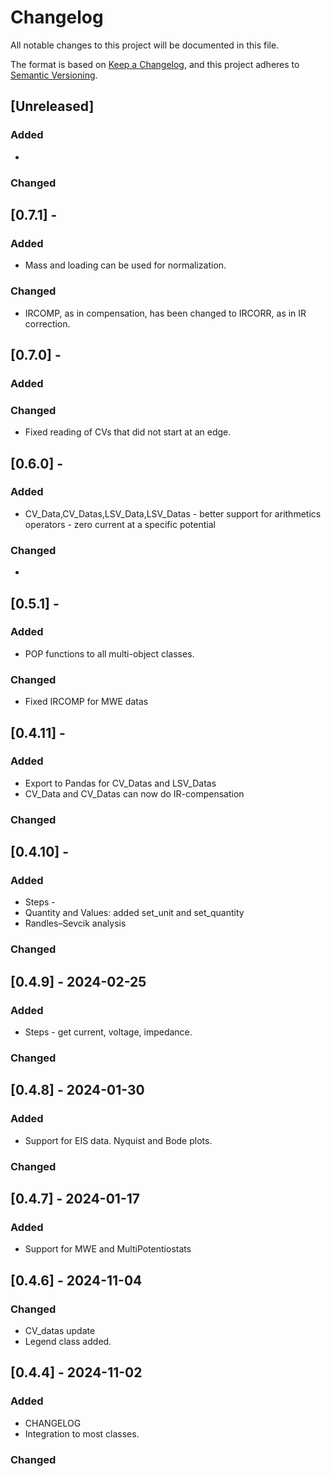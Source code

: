 # Changelog

All notable changes to this project will be documented in this file.

The format is based on [Keep a Changelog](https://keepachangelog.com/en/1.1.0/),
and this project adheres to [Semantic Versioning](https://semver.org/spec/v2.0.0.html).

## [Unreleased]
### Added
  - 
### Changed

## [0.7.1] - 
### Added
  - Mass and loading can be used for normalization.
### Changed
  - IRCOMP, as in compensation, has been changed to IRCORR, as in IR correction.

## [0.7.0] - 
### Added

### Changed
  - Fixed reading of CVs that did not start at an edge.

## [0.6.0] - 
### Added
  -  CV_Data,CV_Datas,LSV_Data,LSV_Datas
    - better support for arithmetics operators 
    - zero current at a specific potential

### Changed
  -  
  
## [0.5.1] - 
### Added
  - POP functions to all multi-object classes.
### Changed
  - Fixed IRCOMP for MWE datas

## [0.4.11] - 
### Added
  - Export to Pandas for CV_Datas and LSV_Datas
  - CV_Data and CV_Datas can now do IR-compensation
### Changed

## [0.4.10] - 
### Added
  - Steps -
  - Quantity and Values: added set_unit and set_quantity
  - Randles–Sevcik analysis
### Changed


## [0.4.9] - 2024-02-25
### Added
  - Steps - get current, voltage, impedance. 
### Changed

## [0.4.8] - 2024-01-30

### Added
  - Support for EIS data. Nyquist and Bode plots. 
### Changed

## [0.4.7] - 2024-01-17
### Added
  - Support for MWE and MultiPotentiostats

## [0.4.6] - 2024-11-04
### Changed
  - CV_datas update
  - Legend class added.

## [0.4.4] - 2024-11-02

### Added
  - CHANGELOG
  - Integration to most classes.
### Changed
